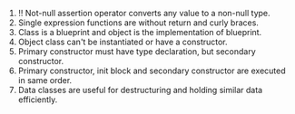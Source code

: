 1. !! Not-null assertion operator converts any value to a non-null type.
2. Single expression functions are without return and curly braces.
3. Class is a blueprint and object is the implementation of blueprint.
4. Object class can't be instantiated or have a constructor.
5. Primary constructor must have type declaration, but secondary constructor.
6. Primary constructor, init block and secondary constructor are executed in same order.
7. Data classes are useful for destructuring and holding similar data efficiently.
